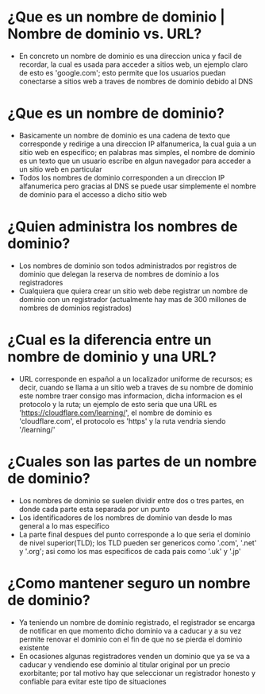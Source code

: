 # ¿Que es un nombre de dominio | Nombre de dominio vs. URL?
- En concreto un nombre de dominio es una direccion unica y facil de recordar, la cual es usada para acceder a sitios web, un ejemplo claro de esto es 'google.com'; esto permite que los usuarios puedan conectarse a sitios web a traves de nombres de dominio debido al DNS

# ¿Que es un nombre de dominio?
- Basicamente un nombre de dominio es una cadena de texto que corresponde y redirige a una direccion IP alfanumerica, la cual guia a un sitio web en especifico; en palabras mas simples, el nombre de dominio es un texto que un usuario escribe en algun navegador para acceder a un sitio web en particular
- Todos los nombres de dominio corresponden a un direccion IP alfanumerica pero gracias al DNS se puede usar simplemente el nombre de dominio para el accesso a dicho sitio web

# ¿Quien administra los nombres de dominio?
- Los nombres de dominio son todos administrados por registros de dominio que delegan la reserva de nombres de dominio a los registradores
- Cualquiera que quiera crear un sitio web debe registrar un nombre de dominio con un registrador (actualmente hay mas de 300 millones de nombres de dominios registrados)

# ¿Cual es la diferencia entre un nombre de dominio y una URL?
- URL corresponde en español a un localizador uniforme de recursos; es decir, cuando se llama a un sitio web a traves de su nombre de dominio este nombre traer consigo mas informacion, dicha informacion es el protocolo y la ruta; un ejemplo de esto seria que una URL es 'https://cloudflare.com/learning/', el nombre de dominio es 'cloudflare.com', el protocolo es 'https' y la ruta vendria siendo '/learning/'

# ¿Cuales son las partes de un nombre de dominio?
- Los nombres de dominio se suelen dividir entre dos o tres partes, en donde cada parte esta separada por un punto
- Los identificadores de los nombres de dominio van desde lo mas general a lo mas especifico
- La parte final despues del punto corresponde a lo que seria el dominio de nivel superior(TLD); los TLD pueden ser genericos como '.com', '.net' y '.org'; asi como los mas especificos de cada pais como '.uk' y '.jp'

# ¿Como mantener seguro un nombre de dominio?
- Ya teniendo un nombre de dominio registrado, el registrador se encarga de notificar en que momento dicho dominio va a caducar y a su vez permite renovar el dominio con el fin de que no se pierda el dominio existente
- En ocasiones algunas registradores venden un dominio que ya se va a caducar y vendiendo ese dominio al titular original por un precio exorbitante; por tal motivo hay que seleccionar un registrador honesto y confiable para evitar este tipo de situaciones
